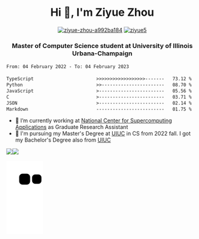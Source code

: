 <h1 align="center">Hi 👋, I'm Ziyue Zhou</h1>

<p align="center">
<a href="https://linkedin.com/in/ziyue5" target="blank"><img align="center" src="https://raw.githubusercontent.com/rahuldkjain/github-profile-readme-generator/master/src/images/icons/Social/linked-in-alt.svg" alt="ziyue-zhou-a992ba184" height="20" width="30" /></a>
<a href="https://github.com/ziyue5" target="blank"><img align="center" src="https://raw.githubusercontent.com/rahuldkjain/github-profile-readme-generator/master/src/images/icons/Social/github.svg" alt="ziyue5" height="20" width="30" /></a>
</p>
<h3 align="center">Master of Computer Science student at University of Illinois Urbana-Champaign</h3>

<!--START_SECTION:waka-->

```text
From: 04 February 2022 - To: 04 February 2023

TypeScript                       >>>>>>>>>>>>>>>>>>-------   73.12 %
Python                           >>-----------------------   08.70 %
JavaScript                       >------------------------   05.56 %
C                                >------------------------   03.71 %
JSON                             >------------------------   02.14 %
Markdown                         -------------------------   01.75 %
```

<!--END_SECTION:waka-->

- 🔭 I’m currently working at [National Center for Supercomputing Applications](https://www.ncsa.illinois.edu/) as Graduate Research Assistant
- 🎉 I'm pursuing my Master's Degree at [UIUC](https://illinois.edu/) in CS from 2022 fall. I got my Bachelor's Degree also from [UIUC](https://illinois.edu/)

<div align="left"><img src="https://spotify-recently-played-readme.vercel.app/api?user=acezvn4nkp3rujzewbjuuzlug&unique={true|1|on|yes}"/><img src="https://camo.githubusercontent.com/c8603029e1d7baade74d71c1823bdcdbaa61f08c2bf062a483e02e0f4ace034c/68747470733a2f2f692e67697068792e636f6d2f5254684e30684f5332474f344d2e676966"/ width="350"></div>

![Snake animation](https://github.com/ziyue5/ziyue5/blob/output/github-contribution-grid-snake.svg)

